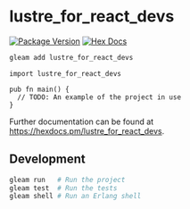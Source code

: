 # lustre_for_react_devs

[![Package Version](https://img.shields.io/hexpm/v/lustre_for_react_devs)](https://hex.pm/packages/lustre_for_react_devs)
[![Hex Docs](https://img.shields.io/badge/hex-docs-ffaff3)](https://hexdocs.pm/lustre_for_react_devs/)

```sh
gleam add lustre_for_react_devs
```
```gleam
import lustre_for_react_devs

pub fn main() {
  // TODO: An example of the project in use
}
```

Further documentation can be found at <https://hexdocs.pm/lustre_for_react_devs>.

## Development

```sh
gleam run   # Run the project
gleam test  # Run the tests
gleam shell # Run an Erlang shell
```
